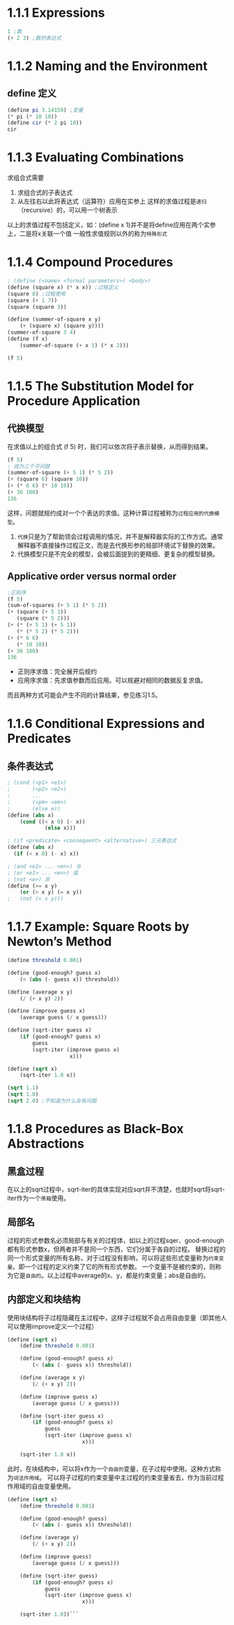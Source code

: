# 1.1.1 Expressions
```Scheme
1 ;数
(+ 2 3) ;数的表达式
```

# 1.1.2 Naming and the Environment
## define 定义
```Scheme
(define pi 3.14159) ;变量
(* pi (* 10 10))
(define cir (* 2 pi 10))
cir
```

# 1.1.3 Evaluating Combinations
求组合式需要
1. 求组合式的子表达式
2. 从左往右以此将表达式（运算符）应用在实参上
这样的求值过程是`递归`（recursive）的，可以用一个树表示

以上的求值过程不包括定义，如：(define x 1)并不是将define应用在两个实参上，二是将x关联一个值
一般性求值规则以外的称为`特殊形式`

# 1.1.4 Compound Procedures
```Scheme
; (define (<name> <formal parameters>) <body>)
(define (square x) (* x x)) ;过程定义
(square 8) ;过程使用
(square (+ 1 7))
(square (square 3))

(define (summer-of-square x y)
    (+ (square x) (square y))))
(summer-of-square 3 4)
(define (f x)
    (summer-of-square (+ x 1) (* x 2)))

(f 5)
```

# 1.1.5 The Substitution Model for Procedure Application
## 代换模型
在求值以上的组合式 (f 5) 时，我们可以依次将子表示替换，从而得到结果。
```Scheme
(f 5)
; 成为三个子问题
(summer-of-square (+ 5 1) (* 5 2))
(+ (square 6) (square 10))
(+ (* 6 6) (* 10 10))
(+ 36 100)
136
```
这样，问题就规约成对一个个表达的求值。这种计算过程被称为`过程应用的代换模型`。
1. `代换`只是为了帮助领会过程调用的情况，并不是解释器实际的工作方式。通常解释器不直接操作过程正文，而是去代换形参的局部环境试下替换的效果。
2. 代换模型只是不完全的模型，会被后面提到的更精细、更复杂的模型替换。

## Applicative order versus normal order
```Scheme
;正则序
(f 5)
(sum-of-squares (+ 5 1) (* 5 2))
(+ (square (+ 5 1)) 
   (square (* 5 2)))
(+ (* (+ 5 1) (+ 5 1)) 
   (* (* 5 2) (* 5 2)))
(+ (* 6 6) 
   (* 10 10))
(+ 36 100)
136
```
- 正则序求值：完全展开后规约
- 应用序求值：先求值参数而后应用。可以规避对相同的数据反复求值。

而且两种方式可能会产生不同的计算结果，参见练习1.5。

# 1.1.6 Conditional Expressions and Predicates
## 条件表达式
```Scheme
; (cond (<p1> <e1>)
;       (<p2> <e2>)
;       ...
;       (<pm> <em>)
;       (else e))
(define (abs x)
    (cond ((< x 0) (- x))
            (else x)))

; (if <predicate> <consequent> <alternative>) 三元表达式
(define (abs x)
  (if (< x 0) (- x) x))

; (and <e1> ... <en>) 与
; (or <e1> ... <en>) 或
; (not <e>) 非
(define (>= x y)
    (or (> x y) (= x y))
;   (not (< x y)))
```

# 1.1.7 Example: Square Roots by Newton’s Method
```Scheme
(define threshold 0.001)

(define (good-enough? guess x)
    (< (abs (- guess x)) threshold))

(define (average x y)
    (/ (+ x y) 2))

(define (improve guess x)
    (average guess (/ x guess)))

(define (sqrt-iter guess x)
    (if (good-enough? guess x)
        guess
        (sqrt-iter (improve guess x) 
                    x)))

(define (sqrt x)
    (sqrt-iter 1.0 x))

(sqrt 1.1)
(sqrt 1.0)
(sqrt 2.0) ;不知道为什么会有问题
```

# 1.1.8 Procedures as Black-Box Abstractions
## 黑盒过程
在以上的sqrt过程中，sqrt-iter的具体实现对应sqrt并不清楚，也就时sqrt将sqrt-iter作为一个`黑箱`使用。

## 局部名
过程的形式参数名必须局部与有关的过程体，如以上的过程sqer、good-enough都有形式参数x，但两者并不是同一个东西，它们分属于各自的过程。
替换过程的同一个形式变量的所有名称，对于过程没有影响，可以将这些形式变量称为`约束变量`。即一个过程的定义约束了它的所有形式参数。
一个变量不是被约束的，则称为它是`自由的`。以上过程中average的x、y，都是约束变量；abs是自由的。

## 内部定义和块结构
使用块结构将子过程隐藏在主过程中，这样子过程就不会占用自由变量（即其他人可以使用improve定义一个过程）
```Scheme
(define (sqrt x)
    (define threshold 0.001)

    (define (good-enough? guess x)
        (< (abs (- guess x)) threshold))

    (define (average x y)
        (/ (+ x y) 2))

    (define (improve guess x)
        (average guess (/ x guess)))

    (define (sqrt-iter guess x)
        (if (good-enough? guess x)
            guess
            (sqrt-iter (improve guess x) 
                        x)))

    (sqrt-iter 1.0 x))
```
此时，在块结构中，可以将x作为一个`自由的`变量，在子过程中使用。这种方式称为`词法作用域`。
可以将子过程的约束变量中主过程的约束变量省去，作为当前过程作用域的自由变量使用。
```Scheme
(define (sqrt x)
    (define threshold 0.001)

    (define (good-enough? guess)
        (< (abs (- guess x)) threshold))

    (define (average y)
        (/ (+ x y) 2))

    (define (improve guess)
        (average guess (/ x guess)))

    (define (sqrt-iter guess)
        (if (good-enough? guess x)
            guess
            (sqrt-iter (improve guess x) 
                        x)))

    (sqrt-iter 1.0))```